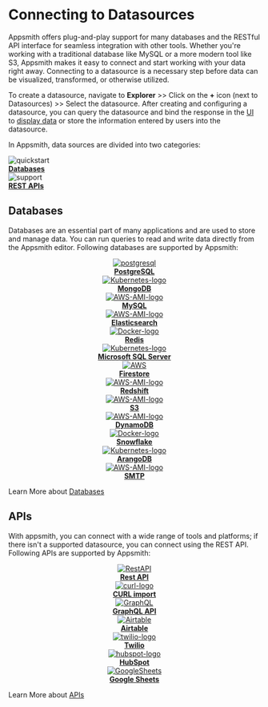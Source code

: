 # Connecting to Datasources

Appsmith offers plug-and-play support for many databases and the RESTful API interface for seamless integration with other tools. Whether you're working with a traditional database like MySQL or a more modern tool like S3, Appsmith makes it easy to connect and start working with your data right away. Connecting to a datasource is a necessary step before data can be visualized, transformed, or otherwise utilized. 

To create a datasource, navigate to **Explorer** >> Click on the **+** icon (next to Datasources) >> Select the datasource. After creating and configuring a datasource, you can query the datasource and bind the response in the [UI](/core-concepts/building-ui) to [display data](/core-concepts/data-access-and-binding) or store the information entered by users into the datasource.


In Appsmith, data sources are divided into two categories:

<div class="containerGridSampleApp">

   <div class=" containerColumnSampleApp columnGrid column-one">
    <div class="containerCol">
         <img class="containerImage" src="/img/icons8-database-40.png" alt="quickstart"/>
      </div> 
      <b><a href="/core-concepts/connecting-to-data-sources/connecting-to-databases">Databases</a></b>
      <div class="containerDescription">
      </div>
   </div>
   

   <div class="containerColumnSampleApp columnGrid column-three">
   <div class="containerCol">
         <img class="containerImage" src="/img/icons8-api-35.png" alt="support"/>
      </div>
      <b><a href="core-concepts/connecting-to-data-sources/authentication/">REST APIs</a></b>
      <div class="containerDescription"> 
      </div>
   </div>
  
</div> 


## Databases
Databases are an essential part of many applications and are used to store and manage data. You can run queries to read and write data directly from the Appsmith editor. Following databases are supported by Appsmith:



<div class="containerGrid">
    <div class="columnGrid column-one" align="center">
        <div class="containerCol">
            <a href="reference/datasources/querying-postgres">
            <img class="containerImage" src="/img/postgresql.svg" alt="postgresql"/>
            </a> 
        </div> 
        <b><a href="/reference/datasources/querying-postgres">PostgreSQL</a></b>
    </div>
   <div class="columnGrid column-two" align="center">
        <div class="containerCol">
            <a href="/reference/datasources/querying-mongodb">
            <img class="containerImage" src="/img/mongodb.svg" alt="Kubernetes-logo"/>
            </a>     
        </div> 
         <b><a href="/reference/datasources/querying-mongodb">MongoDB</a></b>
    </div>
   <div class="columnGrid column-three" align="center">
        <div class="containerCol">
            <a href="/reference/datasources/querying-mysql">
            <img class="containerImage" src="/img/mysql.svg" alt="AWS-AMI-logo"/>
            </a>   
        </div> 
            <b><a href="/reference/datasources/querying-mysql">MySQL</a></b>
   </div>
  <div class="columnGrid column-three" align="center">
        <div class="containerCol">
            <a href="/reference/datasources/querying-elasticsearch">
            <img class="containerImage" src="/img/elastic.svg" alt="AWS-AMI-logo"/>
            </a>   
        </div> 
            <b><a href="/reference/datasources/querying-elasticsearch">Elasticsearch</a></b>
   </div>



   
   
</div>

<div class="containerGrid">
    <div class="columnGrid column-one" align="center">
        <div class="containerCol">
            <a href="/reference/datasources/querying-redis">
            <img class="containerImage" src="/img/redis.svg" alt="Docker-logo"/>
            </a> 
        </div> 
        <b><a href="/reference/datasources/querying-redis">Redis</a></b>
    </div>
   <div class="columnGrid column-two" align="center">
        <div class="containerCol">
            <a href="/reference/datasources/querying-mssql">
            <img class="containerImage" src="/img/mssql.svg" alt="Kubernetes-logo"/>
            </a>     
        </div> 
         <b><a href="/reference/datasources/querying-mssql">Microsoft SQL Server</a></b>
    </div>
   <div class="columnGrid column-three" align="center">
        <div class="containerCol">
            <a href="/reference/datasources/querying-firestore">
            <img class="containerImage" src="/img/firestore.svg" alt="AWS"/>
            </a>   
        </div> 
            <b><a href="/reference/datasources/querying-firestore">Firestore</a></b>
   </div>
  <div class="columnGrid column-three" align="center">
        <div class="containerCol">
            <a href="/reference/datasources/querying-redshift">
            <img class="containerImage" src="/img/aws-redshift.svg" alt="AWS-AMI-logo"/>
            </a>   
        </div> 
            <b><a href="/reference/datasources/querying-redshift">Redshift</a></b>
   </div>
  


   
   
</div>

<div class="containerGrid">

 <div class="columnGrid column-three" align="center">
        <div class="containerCol">
            <a href="/reference/datasources/querying-amazon-s3">
            <img class="containerImage" src="/img/aws-s3.svg" alt="AWS-AMI-logo"/>
            </a>   
        </div> 
            <b><a href="/reference/datasources/querying-amazon-s3">S3</a></b>
   </div>
   
 <div class="columnGrid column-three" align="center">
        <div class="containerCol">
            <a href="/reference/datasources/querying-dynamodb">
            <img class="containerImage" src="/img/aws-dynamodb.svg" alt="AWS-AMI-logo"/>
            </a>   
        </div> 
            <b><a href="/reference/datasources/querying-dynamodb">DynamoDB</a></b>
   </div>

 <div class="columnGrid column-one" align="center">
        <div class="containerCol">
            <a href="/reference/datasources/querying-snowflake-db">
            <img class="containerImage" src="/img/snowflake.svg" alt="Docker-logo"/>
            </a> 
        </div> 
        <b><a href="/reference/datasources/querying-snowflake-db">Snowflake</a></b>
    </div>
   <div class="columnGrid column-two" align="center">
        <div class="containerCol">
            <a href="/reference/datasources/querying-arango-db">
            <img class="containerImage" src="/img/arangodb_.png" alt="Kubernetes-logo"/>
            </a>     
        </div> 
         <b><a href="/reference/datasources/querying-arango-db">ArangoDB</a></b>
    </div>
 

</div>

<div class="containerGrid">

   <div class="columnGrid column-three" align="center">
        <div class="containerCol">
            <a href="/core-concepts/connecting-to-data-sources/authentication/connect-to-apis">
            <img class="containerImage" src="/img/smtp-icon_1.png" alt="AWS-AMI-logo"/>
            </a>   
        </div> 
            <b><a href="/core-concepts/connecting-to-data-sources/authentication/connect-to-apis">SMTP</a></b>
</div>
</div>

Learn More about [Databases](/core-concepts/connecting-to-data-sources/connecting-to-databases)

## APIs
With appsmith, you can connect with a wide range of tools and platforms; if there isn't a supported datasource, you can connect using the REST API. Following APIs are supported by Appsmith:



<div class="containerGrid">
    <div class="columnGrid column-one" align="center">
        <div class="containerCol">
            <a href="/core-concepts/connecting-to-data-sources/authentication/connect-to-apis">
            <img class="containerImage" src="/img/api-logo_.png" alt="RestAPI"/>
            </a> 
        </div> 
        <b><a href="/core-concepts/connecting-to-data-sources/authentication/connect-to-apis">Rest API</a></b>
    </div>
   <div class="columnGrid column-two" align="center">
        <div class="containerCol">
            <a href="/core-concepts/connecting-to-data-sources/authentication/connect-to-apis">
            <img class="containerImage" src="/img/Curl-logo.svg_.png" alt="curl-logo"/>
            </a>     
        </div> 
         <b><a href="/core-concepts/connecting-to-data-sources/authentication/connect-to-apis">CURL import</a></b>
    </div>
   <div class="columnGrid column-three" align="center">
        <div class="containerCol">
            <a href="/reference/datasources/graphql">
            <img class="containerImage" src="/img/graphqllogo.png" alt="GraphQL"/>
            </a>   
        </div> 
            <b><a href="/reference/datasources/graphql">GraphQL API</a></b>
   </div>


</div>

<div class="containerGrid">
    <div class="columnGrid column-one" align="center">
        <div class="containerCol">
            <a href="/reference/datasources/airtable">
            <img class="containerImage" src="/img/Airtable-logo.png" alt="Airtable"/>
            </a> 
        </div> 
        <b><a href="/reference/datasources/airtable">Airtable</a></b>
    </div>
   <div class="columnGrid column-two" align="center">
        <div class="containerCol">
            <a href="/core-concepts/connecting-to-data-sources/authentication/connect-to-apis">
            <img class="containerImage" src="/img/twilio_.png" alt="twilio-logo"/>
            </a>     
        </div> 
         <b><a href="/core-concepts/connecting-to-data-sources/authentication/connect-to-apis">Twilio</a></b>
    </div>
   <div class="columnGrid column-three" align="center">
        <div class="containerCol">
            <a href="/core-concepts/connecting-to-data-sources/authentication/connect-to-apis">
            <img class="containerImage" src="/img/hubspot_.png" alt="hubspot-logo"/>
            </a>   
        </div> 
            <b><a href="/reference/datasources/querying-mongodb/">HubSpot</a></b>
   </div>


</div>

  <div class="columnGrid column-three" align="center">
        <div class="containerCol">
            <a href="/core-concepts/connecting-to-data-sources/authentication/connect-to-apis">
            <img class="containerImage" src="/img/gsheets_.png" alt="GoogleSheets"/>
            </a>   
        </div> 
            <b><a href="/core-concepts/connecting-to-data-sources/authentication/connect-to-apis">Google Sheets</a></b>
   </div>
   



   
   
Learn More about [APIs](/core-concepts/connecting-to-data-sources/authentication/)









